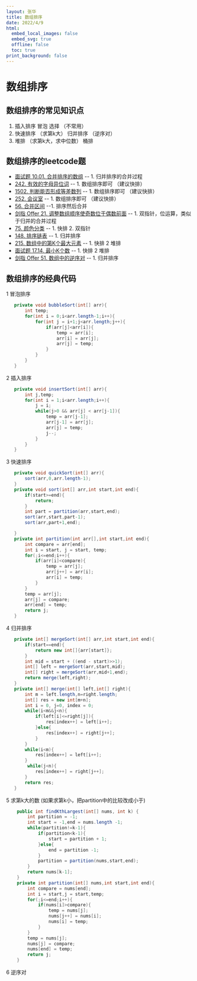 ```yaml
---
layout: 张华
title: 数组排序
date: 2022/4/9
html:
  embed_local_images: false
  embed_svg: true
  offline: false
  toc: true
print_background: false
---
```

# 数组排序

## 数组排序的常见知识点

1. 插入排序 冒泡  选择 （不常用）
2. 快速排序 （求第k大） 归并排序 （逆序对）
3. 堆排  （求第k大，求中位数） 桶排 

## 数组排序的leetcode题

+ [面试题 10.01. 合并排序的数组](https://leetcode-cn.com/problems/sorted-merge-lcci/) -- 1. 归并排序的合并过程
+ [242. 有效的字母异位词](https://leetcode-cn.com/problems/valid-anagram/) -- 1. 数组排序即可 （建议快排）
+ [1502. 判断能否形成等差数列](https://leetcode-cn.com/problems/can-make-arithmetic-progression-from-sequence/) -- 1. 数组排序即可 （建议快排）
+ [252. 会议室](https://leetcode-cn.com/problems/meeting-rooms/) -- 1. 数组排序即可 （建议快排）
+ [56. 合并区间](https://leetcode-cn.com/problems/merge-intervals/) --1. 排序然后合并
+ [剑指 Offer 21. 调整数组顺序使奇数位于偶数前面](https://leetcode-cn.com/problems/diao-zheng-shu-zu-shun-xu-shi-qi-shu-wei-yu-ou-shu-qian-mian-lcof/) -- 1. 双指针，位运算，类似于归并的合并过程
+ [75. 颜色分类](https://leetcode-cn.com/problems/sort-colors/) -- 1. 快排 2. 双指针
+ [148. 排序链表](https://leetcode-cn.com/problems/sort-list/) -- 1. 归并排序
+ [215. 数组中的第K个最大元素](https://leetcode-cn.com/problems/kth-largest-element-in-an-array/) -- 1. 快排 2 堆排
+ [面试题 17.14. 最小K个数](https://leetcode-cn.com/problems/smallest-k-lcci/)  -- 1. 快排 2 堆排
+ [剑指 Offer 51. 数组中的逆序对](https://leetcode-cn.com/problems/shu-zu-zhong-de-ni-xu-dui-lcof/submissions/) -- 1. 归并排序

## 数组排序的经典代码

1 冒泡排序

~~~~java
   private void bubbleSort(int[] arr){
       int temp;
       for(int i = 0;i<arr.length-1;i++){
           for(int j = i+1;j<arr.length;j++){
               if(arr[j]<arr[i]){
                   temp = arr[i];
                   arr[i] = arr[j];
                   arr[j] = temp;
               }
           }
       }
   }
~~~~

2 插入排序

~~~~java
   private void insertSort(int[] arr){
       int j,temp;
       for(int i = 1;i<arr.length;i++){
           j = i;
           while(j>0 && arr[j] < arr[j-1]){
               temp = arr[j-1];
               arr[j-1] = arr[j];
               arr[j] = temp;
               j--;
           }
       }
   }
~~~~

3 快速排序

~~~~java
   private void quickSort(int[] arr){
       sort(arr,0,arr.length-1);
   }
   private void sort(int[] arr,int start,int end){
       if(start>=end){
           return;
       }
       int part = partition(arr,start,end);
       sort(arr,start,part-1);
       sort(arr,part+1,end);

   }
   private int partition(int arr[],int start,int end){
       int compare = arr[end];
       int i = start, j = start, temp;
       for(;i<=end;i++){
           if(arr[i]<compare){
               temp = arr[j];
               arr[j++] = arr[i];
               arr[i] = temp;
           }
       }
       temp = arr[j];
       arr[j] = compare;
       arr[end] = temp;
       return j;
   }
~~~~

4 归并排序

~~~~java
   private int[] mergeSort(int[] arr,int start,int end){
       if(start==end){
           return new int[]{arr[start]};
       }
       int mid = start + ((end - start)>>1);
       int[] left = mergeSort(arr,start,mid);
       int[] right = mergeSort(arr,mid+1,end);
       return merge(left,right);
   }
   private int[] merge(int[] left,int[] right){
       int m = left.length,n=right.length;
       int[] res = new int[m+n];
       int i = 0, j=0, index = 0;
       while(i<m&&j<n){
           if(left[i]<=right[j]){
               res[index++] = left[i++];
           }else{
               res[index++] = right[j++];
           }
       }
       while(i<m){
           res[index++] = left[i++];
       }
        while(j<n){
           res[index++] = right[j++];
       }
       return res;
   }
~~~~

5 求第k大的数 (如果求第k小，把partition中的比较改成小于)

~~~~java
    public int findKthLargest(int[] nums, int k) {
        int partition = -1;
        int start = -1,end = nums.length -1;
        while(partition!=k-1){
            if(partition<k-1){
                start = partition + 1;
            }else{
                end = partition -1;
            }
            partition = partition(nums,start,end);
        }
        return nums[k-1];
    }
    private int partition(int[] nums,int start,int end){
        int compare = nums[end];
        int i = start,j = start,temp;
        for(;i<=end;i++){
            if(nums[i]>compare){
                temp = nums[j];
                nums[j++] = nums[i];
                nums[i] = temp;
            }
        }
        temp = nums[j];
        nums[j] = compare;
        nums[end] = temp;
        return j;
    } 
~~~~

6 逆序对

~~~~java

~~~~